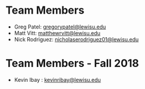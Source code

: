 # Team Members
- Greg Patel: gregorypatel@lewisu.edu
- Matt Vitt: matthewrvitt@lewisu.edu
- Nick Rodriguez: nicholaserodriguez01@lewisu.edu


# Team Members - Fall 2018
- Kevin Ibay : kevinribay@lewisu.edu